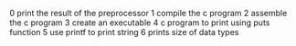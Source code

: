 0 print the result of the preprocessor
1 compile the c program
2 assemble the c program
3 create an executable
4 c program to print using puts function
5 use printf to print string
6 prints size of data types